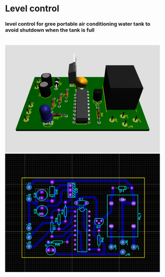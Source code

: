 # Level control
### level control for gree portable air conditioning water tank to avoid shutdown when the tank is full
#
<img src="https://github.com/QmakersBrasil/Level-control/blob/main/PCB3D.png">
<img src="https://github.com/QmakersBrasil/Level-control/blob/main/PCB.png">
